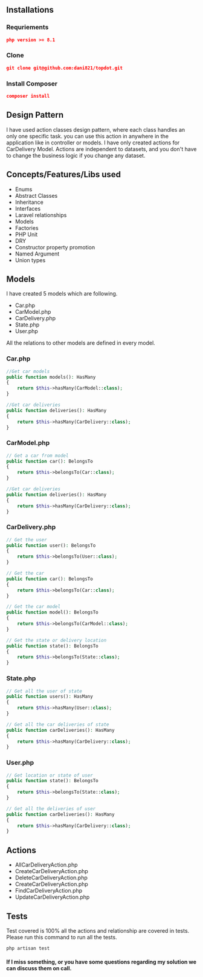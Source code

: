 ## Installations

### Requriements
```json
php version >= 8.1
```

### Clone
```json
git clone git@github.com:dani821/topdot.git 
```

### Install Composer
```json
composer install 
```

## Design Pattern
I have used action classes design pattern, where each class handles an only one specific task. you can use this action in anywhere in the application like in controller or models. I have only created actions for CarDelivery Model. Actions are independent to datasets, and you don't have to change the business logic if you change any dataset. 

## Concepts/Features/Libs used
* Enums
* Abstract Classes
* Inheritance
* Interfaces
* Laravel relationships
* Models
* Factories
* PHP Unit
* DRY
* Constructor property promotion
* Named Argument
* Union types

## Models
I have created 5 models which are following.
* Car.php
* CarModel.php
* CarDelivery.php
* State.php
* User.php

All the relations to other models are defined in every model.

### Car.php
````php
//Get car models
public function models(): HasMany
{
    return $this->hasMany(CarModel::class);
}

//Get car deliveries
public function deliveries(): HasMany
{
    return $this->hasMany(CarDelivery::class);
}
````

### CarModel.php
````php
// Get a car from model
public function car(): BelongsTo
{
    return $this->belongsTo(Car::class);
}

//Get car deliveries
public function deliveries(): HasMany
{
    return $this->hasMany(CarDelivery::class);
}
````

### CarDelivery.php
````php
// Get the user
public function user(): BelongsTo
{
    return $this->belongsTo(User::class);
}

// Get the car
public function car(): BelongsTo
{
    return $this->belongsTo(Car::class);
}

// Get the car model
public function model(): BelongsTo
{
    return $this->belongsTo(CarModel::class);
}

// Get the state or delivery location
public function state(): BelongsTo
{
    return $this->belongsTo(State::class);
}
````

### State.php
````php
// Get all the user of state
public function users(): HasMany
{
    return $this->hasMany(User::class);
}

// Get all the car deliveries of state
public function carDeliveries(): HasMany
{
    return $this->hasMany(CarDelivery::class);
}
````

### User.php
````php
// Get location or state of user
public function state(): BelongsTo
{
    return $this->belongsTo(State::class);
}

// Get all the deliveries of user
public function carDeliveries(): HasMany
{
    return $this->hasMany(CarDelivery::class);
}
````

## Actions

* AllCarDeliveryAction.php
* CreateCarDeliveryAction.php
* DeleteCarDeliveryAction.php
* CreateCarDeliveryAction.php
* FindCarDeliveryAction.php
* UpdateCarDeliveryAction.php


## Tests
Test covered is 100% all the actions and relationship are covered in tests. Please run this command to run all the tests.

````
php artisan test
````


#### If I miss something, or you have some questions regarding my solution we can discuss them on call. 

